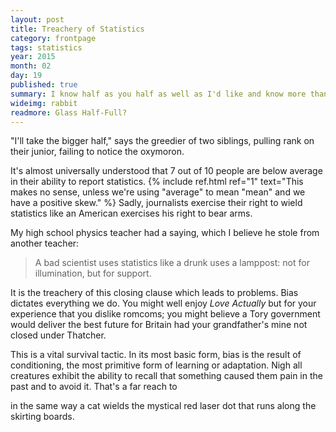 ```yaml
---
layout: post
title: Treachery of Statistics
category: frontpage
tags: statistics
year: 2015
month: 02
day: 19
published: true
summary: I know half as you half as well as I'd like and know more than half as well as you deserve.
wideimg: rabbit
readmore: Glass Half-Full?
---
```

"I'll take the bigger half," says the greedier of two siblings, pulling rank on their junior, failing to notice the oxymoron.

It's almost universally understood that 7 out of 10 people are below average in their ability to report statistics.
{% include ref.html ref="1" text="This makes no sense, unless we're using \"average\" to mean \"mean\" and we have a positive skew." %}
Sadly, journalists exercise their right to wield statistics like an American exercises his right to bear arms.

My high school physics teacher had a saying, which I believe he stole from another teacher:

<blockquote>A bad scientist uses statistics like a drunk uses a lamppost: not for illumination, but for support.</blockquote>

It is the treachery of this closing clause which leads to problems. Bias dictates everything we do.
You might well enjoy *Love Actually* but for your experience that you dislike romcoms;
you might believe a Tory government would deliver the best future for Britain had your grandfather's mine not closed under Thatcher.

This is a vital survival tactic.
In its most basic form, bias is the result of conditioning, the most primitive form of learning or adaptation.
Nigh all creatures exhibit the ability to recall that something caused them pain in the past and to avoid it.
That's a far reach to 




in the same way a cat wields the mystical red laser dot that runs along the skirting boards.

